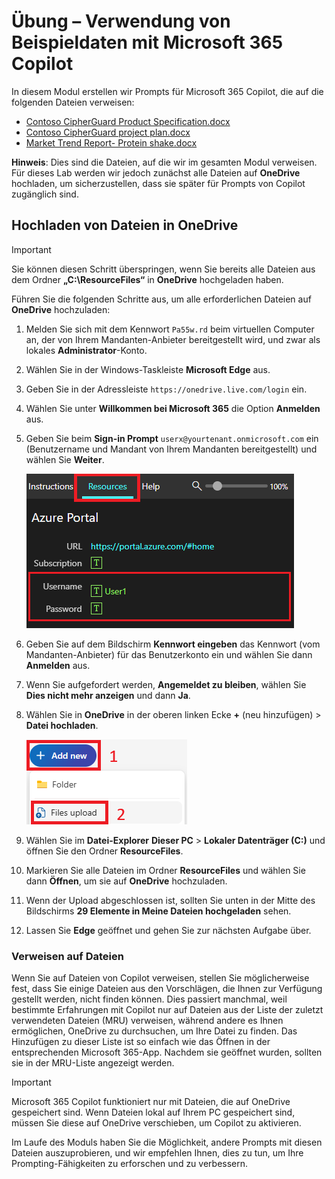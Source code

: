 # Übung – Verwendung von Beispieldaten mit Microsoft 365 Copilot

In diesem Modul erstellen wir Prompts für Microsoft 365 Copilot, die auf die folgenden Dateien verweisen:

- [Contoso CipherGuard Product Specification.docx](https://go.microsoft.com/fwlink/?linkid=2269123)
- [Contoso CipherGuard project plan.docx](https://go.microsoft.com/fwlink/?linkid=2268924)
- [Market Trend Report- Protein shake.docx](https://go.microsoft.com/fwlink/?linkid=2268827)

**Hinweis**: Dies sind die Dateien, auf die wir im gesamten Modul verweisen. Für dieses Lab werden wir jedoch zunächst alle Dateien auf **OneDrive** hochladen, um sicherzustellen, dass sie später für Prompts von Copilot zugänglich sind.

## Hochladen von Dateien in OneDrive

> [!IMPORTANT]
> Sie können diesen Schritt überspringen, wenn Sie bereits alle Dateien aus dem Ordner **„C:\ResourceFiles“** in **OneDrive** hochgeladen haben. 

Führen Sie die folgenden Schritte aus, um alle erforderlichen Dateien auf **OneDrive** hochzuladen:

1. Melden Sie sich mit dem Kennwort `Pa55w.rd` beim virtuellen Computer an, der von Ihrem Mandanten-Anbieter bereitgestellt wird, und zwar als lokales **Administrator**-Konto.
2. Wählen Sie in der Windows-Taskleiste **Microsoft Edge** aus.
3. Geben Sie in der Adressleiste `https://onedrive.live.com/login` ein.
4. Wählen Sie unter **Willkommen bei Microsoft 365** die Option **Anmelden** aus.
5. Geben Sie beim **Sign-in Prompt** `userx@yourtenant.onmicrosoft.com` ein (Benutzername und Mandant von Ihrem Mandanten bereitgestellt) und wählen Sie **Weiter**.

    [![Screenshot des Ressourcenbereichs](../media/lab_resources_password.png)](../media/lab_resources_password.png#lightbox)

6. Geben Sie auf dem Bildschirm **Kennwort eingeben** das Kennwort (vom Mandanten-Anbieter) für das Benutzerkonto ein und wählen Sie dann **Anmelden** aus.
7. Wenn Sie aufgefordert werden, **Angemeldet zu bleiben**, wählen Sie **Dies nicht mehr anzeigen** und dann **Ja**.
8. Wählen Sie in **OneDrive** in der oberen linken Ecke **+** (neu hinzufügen) > **Datei hochladen**.

    [![Screenshot des Hinzufügens einer neuen Datei](../media/add_new.png)](../media/add_new.png#lightbox)

9. Wählen Sie im **Datei-Explorer** **Dieser PC** > **Lokaler Datenträger (C:)** und öffnen Sie den Ordner **ResourceFiles**.
10. Markieren Sie alle Dateien im Ordner **ResourceFiles** und wählen Sie dann **Öffnen**, um sie auf **OneDrive** hochzuladen.
11. Wenn der Upload abgeschlossen ist, sollten Sie unten in der Mitte des Bildschirms **29 Elemente in Meine Dateien hochgeladen** sehen.
12. Lassen Sie **Edge** geöffnet und gehen Sie zur nächsten Aufgabe über.

### Verweisen auf Dateien

Wenn Sie auf Dateien von Copilot verweisen, stellen Sie möglicherweise fest, dass Sie einige Dateien aus den Vorschlägen, die Ihnen zur Verfügung gestellt werden, nicht finden können. Dies passiert manchmal, weil bestimmte Erfahrungen mit Copilot nur auf Dateien aus der Liste der zuletzt verwendeten Dateien (MRU) verweisen, während andere es Ihnen ermöglichen, OneDrive zu durchsuchen, um Ihre Datei zu finden. Das Hinzufügen zu dieser Liste ist so einfach wie das Öffnen in der entsprechenden Microsoft 365-App.  Nachdem sie geöffnet wurden, sollten sie in der MRU-Liste angezeigt werden.

> [!IMPORTANT]
> Microsoft 365 Copilot funktioniert nur mit Dateien, die auf OneDrive gespeichert sind. Wenn Dateien lokal auf Ihrem PC gespeichert sind, müssen Sie diese auf OneDrive verschieben, um Copilot zu aktivieren.

Im Laufe des Moduls haben Sie die Möglichkeit, andere Prompts mit diesen Dateien auszuprobieren, und wir empfehlen Ihnen, dies zu tun, um Ihre Prompting-Fähigkeiten zu erforschen und zu verbessern.
